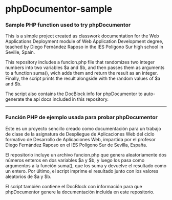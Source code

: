 # phpDocumentor-sample
### Sample PHP function used to try phpDocumentor

This is a simple project created as classwork documentation for the Web Applications Deployment module of Web Application Development degree, teached by Diego Fernández Raposo in the IES Polígono Sur high school in Seville, Spain.

This repository includes a funcion.php file that randomizes two integer numbers into two variables $a and $b, and then passes them as arguments to a function suma(), wich adds them and return the result as an integer. Finally, the script prints the result alongside with the random values of $a and $b.

The script also contains the DocBlock info for phpDocumentor to auto-generate the api docs included in this repository.

---

### Función PHP de ejemplo usada para probar phpDocumentor

Éste es un proyecto sencillo creado como documentación para un trabajo de clase de la asignatura de Despliegue de Aplicaciones Web del ciclo formativo de Desarrollo de Aplicaciones Web, impartida por el profesor Diego Fernández Raposo en el IES Polígono Sur de Sevilla, España.

El repositorio incluye un archivo funcion.php que genera aleatoriamente dos números enteros en dos variables $a y $b, y luego los pasa como argumentos a la función suma(), que los suma y devuelve el resultado como un entero. Por último, el script imprime el resultado junto con los valores aleatorios de $a y $b.

El script también contiene el DocBlock con información para que phpDocumentor genere la documentación incluida en este repositorio.
